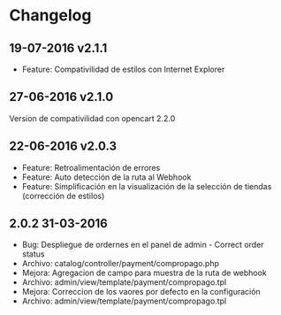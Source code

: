 # Changelog

## 19-07-2016 v2.1.1
* Feature: Compativilidad de estilos con Internet Explorer

## 27-06-2016 v2.1.0
Version de compativilidad con opencart 2.2.0


## 22-06-2016 v2.0.3
* Feature: Retroalimentación de errores
* Feature: Auto detección de la ruta al Webhook
* Feature: Simplificación en la visualización de la selección de tiendas (corrección de estilos)

## 2.0.2 31-03-2016
* Bug: Despliegue de ordernes en el panel de admin - Correct order status
* Archivo: catalog/controller/payment/compropago.php
* Mejora: Agregacion de campo para muestra de la ruta de webhook
* Archivo: admin/view/template/payment/compropago.tpl
* Mejora: Correccion de los vaores por defecto en la configuración
* Archivo: admin/view/template/payment/compropago.tpl
